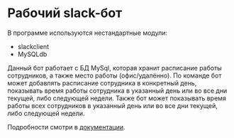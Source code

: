 # Рабочий slack-бот

В программе используются нестандартные модули:
* slackclient
* MySQLdb

Данный бот работает с БД MySql, которая хранит расписание работы сотрудников, а также место работы (офис/удалённо).
По команде бот может добавлять расписание сотрудника в конкретный день, показывать время работы сотрудника в указанный
день или во все дни текущей, либо следующей недели.
Также бот может показывать время работы всех сотрудников в указанный день или во все дни текущей, либо следующей недели.

Подробности смотри в [документации](https://github.com/mamutovrm/Slack_bot/blob/master/Slackbot_%D0%BE%D0%BF%D0%B8%D1%81%D0%B0%D0%BD%D0%B8%D0%B5_%D0%9F%D0%9E.pdf).